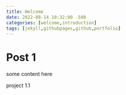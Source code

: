 ```yaml
---
title: Welcome
date: 2022-08-14 18:32:00 -500
categories: [welcome,introduction]
tags: [jekyll,githubpages,github,portfolio]
---
```


# Post 1

some content here

project 1.1
